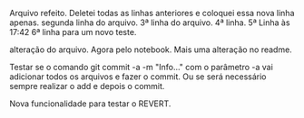 Arquivo refeito. Deletei todas as linhas anteriores e coloquei essa nova linha apenas.
segunda linha do arquivo.
3ª linha do arquivo.
4ª linha.
5ª Linha às 17:42
6ª linha para um novo teste.

alteração do arquivo. Agora pelo notebook.
Mais uma alteração no readme.

Testar se o comando git commit -a -m "Info..." com o parâmetro -a vai adicionar todos os arquivos e fazer o commit. Ou se será necessário sempre realizar o add e depois o commit.

Nova funcionalidade para testar o REVERT.